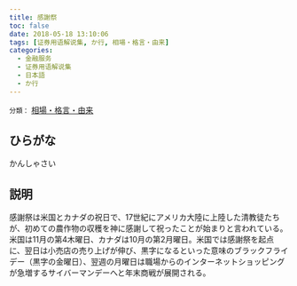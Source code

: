 ```yaml
---
title: 感謝祭
toc: false
date: 2018-05-18 13:10:06
tags: [证券用语解说集, か行, 相場・格言・由来]
categories:
  - 金融服务
  - 证券用语解说集
  - 日本語
  - か行
---
```


`分類：` [相場・格言・由来](/tags/相場・格言・由来/)

## ひらがな

かんしゃさい

## 説明

感謝祭は米国とカナダの祝日で、17世紀にアメリカ大陸に上陸した清教徒たちが、初めての農作物の収穫を神に感謝して祝ったことが始まりと言われている。米国は11月の第4木曜日、カナダは10月の第2月曜日。米国では感謝祭を起点に、翌日は小売店の売り上げが伸び、黒字になるといった意味のブラックフライデー（黒字の金曜日）、翌週の月曜日は職場からのインターネットショッピングが急増するサイバーマンデーへと年末商戦が展開される。
